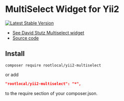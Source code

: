 MultiSelect Widget for Yii2
=========================================

[![Latest Stable Version](https://img.shields.io/packagist/v/rootlocal/yii2-multiselect.svg)](https://packagist.org/packages/rootlocal/yii2-multiselect)

* [See David Stutz Multiselect widget](http://davidstutz.github.io/bootstrap-multiselect/)
* [Source code](https://github.com/rootlocal/yii2-multiselect)

## Install
```
composer require rootlocal/yii2-multiselect
```
or add

```json
"rootlocal/yii2-multiselect": "*",
```

to the require section of your composer.json.